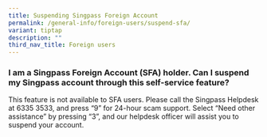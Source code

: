 ```yaml
---
title: Suspending Singpass Foreign Account
permalink: /general-info/foreign-users/suspend-sfa/
variant: tiptap
description: ""
third_nav_title: Foreign users
---
```

<h3>I am a Singpass Foreign Account (SFA) holder. Can I suspend my Singpass account through this self-service feature?</h3>
<p>This feature is not available to SFA users. Please call the Singpass Helpdesk
at 6335 3533, and press “9” for 24-hour scam support. Select “Need other
assistance” by pressing “3”, and our helpdesk officer will assist you to
suspend your account.</p>